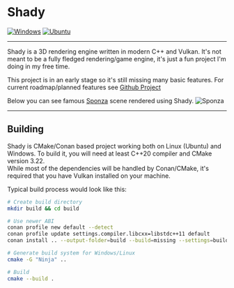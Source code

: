 # Shady
[![Windows](https://github.com/JacobDomagala/Shady/actions/workflows/windows.yml/badge.svg?branch=master)](https://github.com/JacobDomagala/Shady/actions/workflows/windows.yml?query=branch%3Amaster)
[![Ubuntu](https://github.com/JacobDomagala/Shady/actions/workflows/ubuntu.yml/badge.svg?branch=master)](https://github.com/JacobDomagala/Shady/actions/workflows/ubuntu.yml?query=branch%3Amaster)

------------------------------------------------------------

Shady is a 3D rendering engine written in modern C++ and Vulkan. It's not meant to be a fully fledged rendering/game engine, it's just a fun project I'm doing in my free time. </br>

This project is in an early stage so it's still missing many basic features. For current roadmap/planned features see [Github Project](https://github.com/users/JacobDomagala/projects/3/views/1) </br>

Below you can see famous [Sponza](https://en.wikipedia.org/wiki/Sponza_Palace) scene rendered using Shady.
![Sponza](https://github.com/JacobDomagala/Shady/wiki/screenshot_vulkan.PNG)

------------------------------------------------------------
## Building

Shady is CMake/Conan based project working both on Linux (Ubuntu) and Windows. To build it, you will need at least C++20 compiler and CMake version 3.22. </br>
While most of the dependencies will be handled by Conan/CMake, it's required that you have Vulkan installed on your machine.

Typical build process would look like this:
```bash
# Create build directory
mkdir build && cd build

# Use newer ABI
conan profile new default --detect
conan profile update settings.compiler.libcxx=libstdc++11 default
conan install .. --output-folder=build --build=missing --settings=build_type=Release

# Generate build system for Windows/Linux
cmake -G "Ninja" ..

# Build
cmake --build .
```
